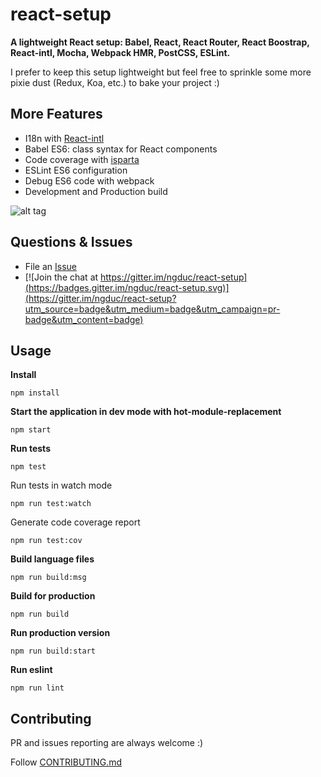 # react-setup
**A lightweight React setup: Babel, React, React Router, React Boostrap, React-intl, Mocha, Webpack HMR, PostCSS, ESLint.**

I prefer to keep this setup lightweight but feel free to sprinkle some more pixie dust (Redux, Koa, etc.) to bake your project :)

## More Features
* I18n with [React-intl](https://github.com/yahoo/react-intl)
* Babel ES6: class syntax for React components
* Code coverage with [isparta](https://github.com/douglasduteil/isparta)
* ESLint ES6 configuration
* Debug ES6 code with webpack
* Development and Production build

![alt tag](https://github.com/ngduc/react-setup/blob/master/docs/assets/demo.png)

## Questions & Issues

* File an [Issue](https://github.com/ngduc/react-setup/issues)
* [![Join the chat at https://gitter.im/ngduc/react-setup](https://badges.gitter.im/ngduc/react-setup.svg)](https://gitter.im/ngduc/react-setup?utm_source=badge&utm_medium=badge&utm_campaign=pr-badge&utm_content=badge)

## Usage

**Install**
```
npm install
```

**Start the application in dev mode with hot-module-replacement**
```
npm start
```

**Run tests**
```
npm test
```

Run tests in watch mode
```
npm run test:watch
```

Generate code coverage report
```
npm run test:cov
```

**Build language files**
```
npm run build:msg
```

**Build for production**
```
npm run build
```

**Run production version**
```
npm run build:start
```

**Run eslint**
```
npm run lint
```

## Contributing

PR and issues reporting are always welcome :)

Follow [CONTRIBUTING.md](CONTRIBUTING.md)
